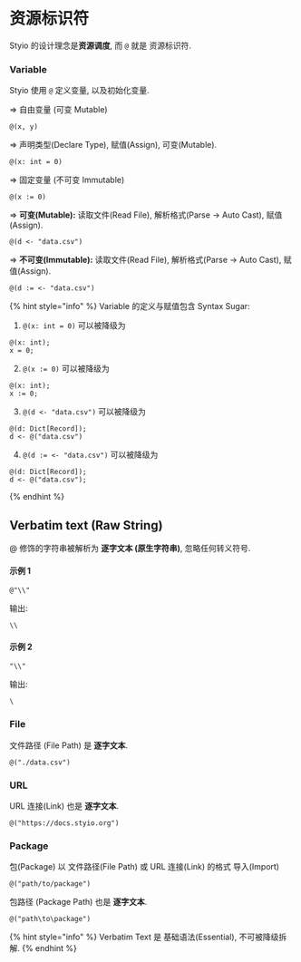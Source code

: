 # 资源标识符

Styio 的设计理念是**资源调度**, 而 `@` 就是 资源标识符.&#x20;

### Variable

Styio 使用 `@` 定义变量, 以及初始化变量.

\=> 自由变量 (可变 Mutable)

```
@(x, y)
```

\=> 声明类型(Declare Type), 赋值(Assign), 可变(Mutable).&#x20;

```
@(x: int = 0)
```

\=> 固定变量 (不可变 Immutable)

```
@(x := 0)
```

\=> **可变(Mutable):** 读取文件(Read File), 解析格式(Parse -> Auto Cast), 赋值(Assign).

```
@(d <- "data.csv")
```

\=> **不可变(Immutable):** 读取文件(Read File), 解析格式(Parse -> Auto Cast), 赋值(Assign).

```
@(d := <- "data.csv")
```

{% hint style="info" %}
Variable 的定义与赋值包含 Syntax Sugar:

1. `@(x: int = 0)` 可以被降级为

```
@(x: int);
x = 0;
```

2. `@(x := 0)` 可以被降级为

```
@(x: int);
x := 0;
```

3. `@(d <- "data.csv")` 可以被降级为

```
@(d: Dict[Record]);
d <- @("data.csv")
```

4. `@(d := <- "data.csv")` 可以被降级为

```
@(d: Dict[Record]);
d <- @("data.csv");

```
{% endhint %}

## Verbatim text (Raw String) <a href="#verbatim-text----in-variables-attributes-and-string-literals" id="verbatim-text----in-variables-attributes-and-string-literals"></a>

@ 修饰的字符串被解析为 **逐字文本 (原生字符串)**, 忽略任何转义符号.

#### 示例 1

```
@"\\"
```

输出:

```
\\
```

#### 示例 2

```
"\\"
```

输出:

```
\
```

### File

文件路径 (File Path) 是 **逐字文本**.

```
@("./data.csv")
```

### URL

URL 连接(Link) 也是 **逐字文本**.

```
@("https://docs.styio.org")
```

### Package

包(Package) 以 文件路径(File Path) 或 URL 连接(Link) 的格式 导入(Import)

```
@("path/to/package")
```

包路径 (Package Path) 也是 **逐字文本**.

```
@("path\to\package")
```

{% hint style="info" %}
Verbatim Text 是 基础语法(Essential), 不可被降级拆解.
{% endhint %}
